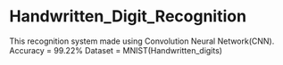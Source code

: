 # Handwritten_Digit_Recognition
This recognition system made using Convolution Neural Network(CNN).
Accuracy = 99.22%
Dataset = MNIST(Handwritten_digits)
